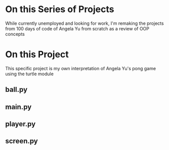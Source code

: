 # On this Series of Projects
While currently unemployed and looking for work, 
I'm remaking the projects from 100 days of code of Angela Yu 
from scratch as a review of OOP concepts

# On this Project
This specific project is my own interpretation of
Angela Yu's pong game using the turtle module

## ball.py

## main.py

## player.py

## screen.py
